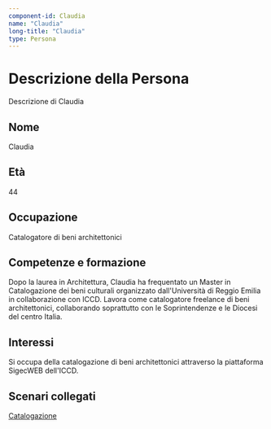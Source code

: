 ```yaml
---
component-id: Claudia
name: "Claudia"
long-title: "Claudia"
type: Persona
---
```


# Descrizione della Persona

Descrizione di Claudia

## Nome
Claudia

## Età
44

## Occupazione
Catalogatore di beni architettonici

## Competenze e formazione
Dopo la laurea in Architettura, Claudia ha frequentato un Master in Catalogazione dei beni culturali organizzato dall'Università di Reggio Emilia in collaborazione con ICCD. Lavora come catalogatore freelance di beni architettonici, collaborando soprattutto con le Soprintendenze e le Diocesi del centro Italia.

## Interessi
Si occupa della catalogazione di beni architettonici attraverso la piattaforma SigecWEB dell'ICCD. 

## Scenari collegati
[Catalogazione](https://github.com/read-project/stories/blob/main/Scenario/Catalogazione.md)

